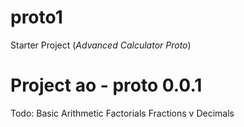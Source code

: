 # proto1
Starter Project (*Advanced Calculator Proto*)

# Project ao - proto 0.0.1
Todo:
 Basic Arithmetic
 Factorials
 Fractions v Decimals